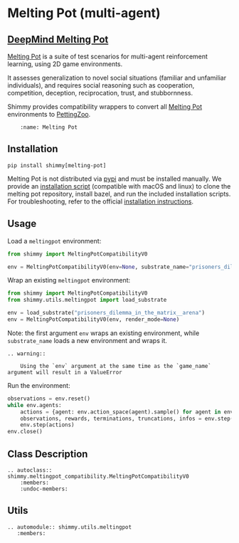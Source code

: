 # Melting Pot (multi-agent)

## [DeepMind Melting Pot](https://github.com/deepmind/meltingpot) 

[Melting Pot](https://github.com/deepmind/meltingpot) is a suite of test scenarios for multi-agent reinforcement learning, using 2D game environments.

It assesses generalization to novel social situations (familiar and unfamiliar individuals),
and requires social reasoning such as cooperation, competition, deception, reciprocation, trust, and stubbornness. 

Shimmy provides compatibility wrappers to convert all [Melting Pot](https://github.com/deepmind/meltingpot) environments to [PettingZoo](https://pettingzoo.farama.org/).

```{figure} /_static/img/meltingpot.gif
    :name: Melting Pot
```

## Installation

```
pip install shimmy[melting-pot]
```

Melting Pot is not distributed via [pypi](https://pypi.org/) and must be installed manually. We provide an [installation script](https://github.com/Farama-Foundation/Shimmy/blob/main/scripts/install_melting_pot.sh) (compatible with macOS and linux) to clone the melting pot repository, install bazel, and run the included installation scripts. For troubleshooting,  refer to the official [installation instructions](https://github.com/deepmind/meltingpot#installation).

## Usage
Load a `meltingpot` environment:
```python
from shimmy import MeltingPotCompatibilityV0

env = MeltingPotCompatibilityV0(env=None, substrate_name="prisoners_dilemma_in_the_matrix__arena", render_mode=None)
```

Wrap an existing `meltingpot` environment:
```python
from shimmy import MeltingPotCompatibilityV0
from shimmy.utils.meltingpot import load_substrate

env = load_substrate("prisoners_dilemma_in_the_matrix__arena") 
env = MeltingPotCompatibilityV0(env, render_mode=None)
```
Note: the first argument `env` wraps an existing environment, while `substrate_name` loads a new environment and wraps it.
```{eval-rst}
.. warning::

    Using the `env` argument at the same time as the `game_name` argument will result in a ValueError  
```

Run the environment:
```python
observations = env.reset()
while env.agents:
    actions = {agent: env.action_space(agent).sample() for agent in env.agents}
    observations, rewards, terminations, truncations, infos = env.step(actions)
    env.step(actions)
env.close()
```

## Class Description

```{eval-rst}
.. autoclass:: shimmy.meltingpot_compatibility.MeltingPotCompatibilityV0
    :members:
    :undoc-members:
```


## Utils
```{eval-rst}
.. automodule:: shimmy.utils.meltingpot
   :members:
```
